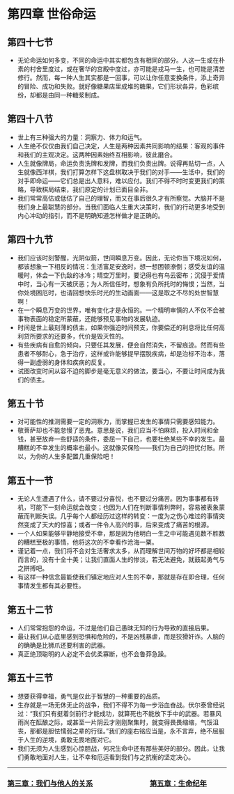 # 第四章 世俗命运
## 第四十七节
- 无论命运如何多变，不同的命运中其实都包含有相同的部分。人这一生或在朴素的村舍里度过，或在奢华的宫殿中度过，亦可能是戎马一生，也可能是清苦修行。然而，每一种人生其实都是一回事，可以让你任意变换条件，添上奇异的冒险、成功和失败。就好像糖果店里成堆的糖果，它们形状各异，色彩缤纷，却都是由同一种糖浆制成。

## 第四十八节
- 世上有三种强大的力量：洞察力、体力和运气。
- 人生绝不仅仅由我们自己决定，人生是两种因素共同影响的结果：客观的事件和我们的主观决定。这两种因素始终互相影响，彼此磨合。
- 人生就像牌局，命运负责洗牌和发牌，而我们负责出牌。说得再贴切一点，人生就像西洋棋，我们打算怎样下这盘棋取决于我们的对手——生活中，我们的对手即命运——它们总是出人意料，难以应付。我们不得不时时变更我们的策略，导致棋局结束，我们原定的计划已面目全非。
- 我们常常高估或低估了自己的理智，而又在事后很久才有所察觉。大脑并不是我们身上最聪慧的部分。当我们面临人生重大决策时，我们的行动更多地受到内心冲动的指引，而不是明确知道怎样做才是正确的。

## 第四十九节
- 我们应该时刻警醒，光阴似箭，世间瞬息万变。因此，无论你当下境况如何，都该想象一下相反的情况：生活富足安逸时，想一想困顿潦倒；感受友谊的温暖时，体会一下仇敌的冰冷；晴空万里时，要记得也有乌云密布；沉侵于爱情中时，当心有一天被厌恶；为人所信任时，想象有负所托时的悔恨；当然，当你处境困厄时，也请回想快乐时光的生动画面——这是取之不尽的处世智慧啊！
- 在一个瞬息万变的世界，唯有变化才是永恒的。一个精明审慎的人不仅不会被事物表面的稳定所蒙蔽，还能够预见事物的发展轨迹。
- 时间是世上最刻薄的债主，如果你强迫时间预支，你要偿还的利息将比任何高利贷所要求的还要多，代价是毁灭性的。
- 有些疾病有自愈的倾向，只要任其发展，便会自然消失，不留痕迹。然而有些患者不够耐心，急于治疗，这样或许能够提早摆脱疾病，却是治标不治本，落得一副虚弱的身体和疾病的反复。
- 试图改变时间从容不迫的脚步是毫无意义的做法，要当心，不要让时间成为我们的债主。

## 第五十节
- 对可能性的推测需要一定的洞察力，而掌握已发生的事情只需要感知能力。
- 敬菩萨却也不能怠慢了恶鬼。意思是说，我们应当不怕麻烦，投入时间和金钱，甚至放弃一些舒适的条件，委屈一下自己，也要杜绝某些不幸的发生。最糟糕的不幸发生的概率也最小。这就像买保险——我们为自己的担忧付账。所以，为你的人生多配置几重保险吧！

## 第五十一节
- 无论人生遭遇了什么，请不要过分喜悦，也不要过分痛苦。因为事事都有转机，可能下一刻命运就会改变；也因为人们在判断事情利弊时，容易被表象蒙蔽而判断失误。几乎每个人都经历过这样的转变：一度为之伤心难过的事情突然变成了天大的惊喜；或者一件令人高兴的事，后来变成了痛苦的根源。
- 一个人如果能够平静地接受不幸，那是因为他明白一生之中可能遇见数不胜数的糟糕至极的事情，他将这次的不幸看作沧海一粟。
- 谨记着一点，我们将不会对生活奢求太多，从而理解世间万物的好坏都是相较而言的，没有十全十美；让我们直面人生的惨淡，若无法避免，就鼓起勇气与之拼搏吧。
- 有这样一种信念最能使我们镇定地应对人生的不幸，那就是存在即合理，任何事情发生都有其必要性。

## 第五十二节
- 人们常常抱怨的命运，不过是他们自己愚昧无知的行为导致的直接后果。
- 最让我们从心底里感到恐惧和危险的，不是凶残暴虐，而是狡猾奸诈。人脑的的确确是比狮爪还要利害的武器。
- 真正绝顶聪明的人必定不会优柔寡断，也不会鲁莽急躁。

## 第五十三节
- 想要获得幸福，勇气是仅此于智慧的一种重要的品质。
- 生存就是一场无休无止的战争，我们不得不为每一步浴血奋战。伏尔泰曾经说过：“我们只有挺着剑前行才能成功，就算死也不能放下手中的武器。若暴风雨尚在酝酿之际，或甚至一片阴云才刚刚聚集时，就变得畏畏缩缩，气馁沮丧，那都是胆怯懦弱之辈的行径。”我们的座右铭应当是，永不言弃，绝不屈服于人生的逆境，勇敢无畏地面对它。
- 我们无须为人生感到心惊胆战，何况生命中还有那些美好的部分。因此，让我们勇敢地面对人生，让不幸和厄运看到我们与之抗衡的坚定决心。

---

### [第三章：我们与他人的关系](chapter03.md)　　　　　　　　[第五章：生命纪年](chapter05.md)